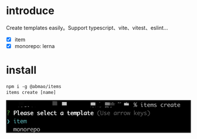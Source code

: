 # introduce
Create templates easily。Support typescript、vite、vitest、eslint...
- [x] item
- [x] monorepo: lerna
# install
```
npm i -g @abmao/items
items create [name]
```
![run](./assets/img/demo.png)
